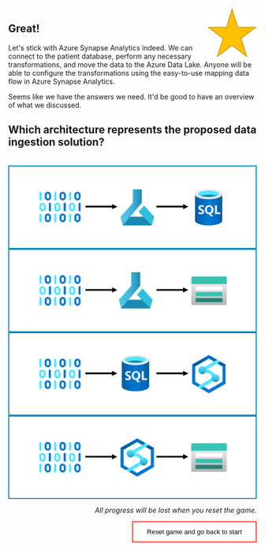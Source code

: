 <style>
.button  {
  border: none;
  color: black;
  width: 100%;
  padding: 12px 28px;
  background-color: white;
  border: 2px solid #008CBA;
  transition-duration: 0.4s;
}
.button:hover  {
  background-color: #008CBA;
  color: white; 
  border: 2px solid #008CBA;
}
.resetbutton  {
  border: none;
  color: black;
  float: right;
  padding: 12px 28px;
  background-color: white;
  border: 2px solid #f44336;
  transition-duration: 0.4s;
}
.resetbutton:hover  {
  background-color: #f44336;
  color: white; 
  border: 2px solid #f44336;
}
</style>

<img style="float: right;width:100px;" src="./media/star.png">

## Great!

Let's stick with Azure Synapse Analytics indeed. We can connect to the patient database, perform any necessary transformations, and move the data to the Azure Data Lake. Anyone will be able to configure the transformations using the easy-to-use mapping data flow in Azure Synapse Analytics. 

Seems like we have the answers we need. It'd be good to have an overview of what we discussed.

## Which architecture represents the proposed data ingestion solution?

<br>

<button class="button" onclick="window.location.href='06B';">
  <img src="./media/04-architecture.png" alt="Diagram showing data to flow to Azure Machine Learning, then to an Azure SQL Database.">
</button>

<br>

<button class="button" onclick="window.location.href='06B';">
  <img src="./media/03-architecture.png" alt="Diagram showing data to flow to Azure Machine Learning, then to an Azure Data Lake.">
</button>

<br>

<button class="button" onclick="window.location.href='06B';">
  <img src="./media/02-architecture.png" alt="Diagram showing data to flow to Azure SQL Database, then to Azure Synapse Analytics.">
</button>

<br>

<button class="button" onclick="window.location.href='06A';">
  <img src="./media/01-architecture.png" alt="Diagram showing data to flow to Azure Synapse Analytics, then to an Azure Data Lake.">
</button>

<br>

<p style="text-align:right;"><i>All progress will be lost when you reset the game.</i></p>

<button class="resetbutton" onclick="window.location.href='../start-01-data';">Reset game and go back to start</button>

<script>
    //Get all details elements
    const questions = document.querySelectorAll('details');

    //add event listener
    questions.forEach(det => {
        det.addEventListener('toggle', toggleOpenOneOnly)
    })

// toggle state of details elements
    function toggleOpenOneOnly(e) {
        questions.forEach(det => {
            if (det != this) {
                let splitText = det.innerHTML.split("</summary>");
                det.innerHTML = splitText[0] + "</summary>\nYou already asked one question.\n";
            }
            
            det.removeEventListener('toggle', toggleOpenOneOnly)
        });
    }
</script>
